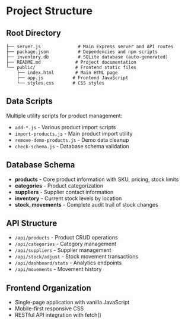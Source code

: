 # Project Structure

## Root Directory
```
├── server.js              # Main Express server and API routes
├── package.json           # Dependencies and npm scripts
├── inventory.db           # SQLite database (auto-generated)
├── README.md             # Project documentation
└── public/               # Frontend static files
    ├── index.html        # Main HTML page
    ├── app.js           # Frontend JavaScript
    └── styles.css       # CSS styles
```

## Data Scripts
Multiple utility scripts for product management:
- `add-*.js` - Various product import scripts
- `import-products.js` - Main product import utility
- `remove-demo-products.js` - Demo data cleanup
- `check-schema.js` - Database schema validation

## Database Schema
- **products** - Core product information with SKU, pricing, stock limits
- **categories** - Product categorization
- **suppliers** - Supplier contact information  
- **inventory** - Current stock levels by location
- **stock_movements** - Complete audit trail of stock changes

## API Structure
- `/api/products` - Product CRUD operations
- `/api/categories` - Category management
- `/api/suppliers` - Supplier management
- `/api/stock/adjust` - Stock movement transactions
- `/api/dashboard/stats` - Analytics endpoints
- `/api/movements` - Movement history

## Frontend Organization
- Single-page application with vanilla JavaScript
- Mobile-first responsive CSS
- RESTful API integration with fetch()